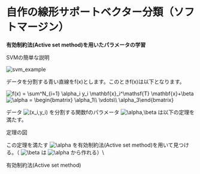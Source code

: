 # 自作の線形サポートベクター分類（ソフトマージン）
**有効制約法(Active set method)を用いたパラメータの学習**

SVMの簡単な説明

![svm_example](https://user-images.githubusercontent.com/91111835/154810400-403d050e-71d0-4824-b477-81b90a37cb60.png)

データを分割する青い直線をf(x)とします。このときf(x)は以下となります。

<img src="https://latex.codecogs.com/svg.image?f(x)&space;=&space;\sum^N_{i=1}&space;\alpha_i&space;y_i&space;\mathbf{x}_i^\mathsf{T}&space;\mathbf{x}&plus;\beta" title="f(x) = \sum^N_{i=1} \alpha_i y_i \mathbf{x}_i^\mathsf{T} \mathbf{x}+\beta" />

<img src="https://latex.codecogs.com/svg.image?\alpha&space;=&space;\begin{bmatrix}&space;\alpha_1\\&space;\vdots\\&space;\alpha_3\end{bmatrix}" title="\alpha = \begin{bmatrix} \alpha_1\\ \vdots\\ \alpha_3\end{bmatrix}" />

データ
<img src="https://latex.codecogs.com/svg.image?(x_i,y_i)" title="(x_i,y_i)" />
を分割する関数fのパラメータ
<img src="https://latex.codecogs.com/svg.image?\alpha,\beta" title="\alpha,\beta" />
は以下の定理を満たす。

定理の図

この定理を満たす
<img src="https://latex.codecogs.com/svg.image?\alpha" title="\alpha" />
を有効制約法(Active set method)を用いて見つける。（
<img src="https://latex.codecogs.com/svg.image?\beta" title="\beta" />
は
<img src="https://latex.codecogs.com/svg.image?\alpha" title="\alpha" />
から作れる）\\

有効制約法(Active set method)
